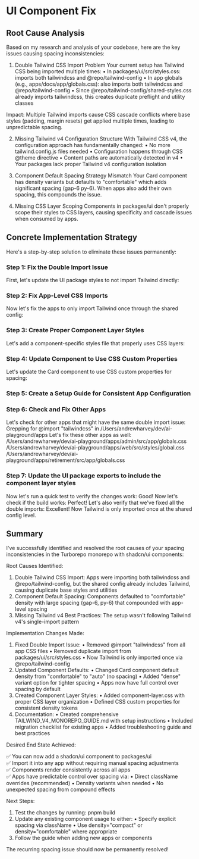 # UI Component Fix

## Root Cause Analysis

Based on my research and analysis of your codebase, here are the key issues causing spacing inconsistencies:

1. Double Tailwind CSS Import Problem
Your current setup has Tailwind CSS being imported multiple times:
•  In packages/ui/src/styles.css: imports both tailwindcss and @repo/tailwind-config
•  In app globals (e.g., apps/docs/app/globals.css): also imports both tailwindcss and @repo/tailwind-config
•  Since @repo/tailwind-config/shared-styles.css already imports tailwindcss, this creates duplicate preflight and utility classes

Impact: Multiple Tailwind imports cause CSS cascade conflicts where base styles (padding, margin resets) get applied multiple times, leading to unpredictable spacing.

2. Missing Tailwind v4 Configuration Structure
With Tailwind CSS v4, the configuration approach has fundamentally changed:
•  No more tailwind.config.js files needed
•  Configuration happens through CSS @theme directive
•  Content paths are automatically detected in v4
•  Your packages lack proper Tailwind v4 configuration isolation

3. Component Default Spacing Strategy Mismatch
Your Card component has density variants but defaults to "comfortable" which adds significant spacing (gap-6 py-6). When apps also add their own spacing, this compounds the issue.

4. Missing CSS Layer Scoping
Components in packages/ui don't properly scope their styles to CSS layers, causing specificity and cascade issues when consumed by apps.

## Concrete Implementation Strategy

Here's a step-by-step solution to eliminate these issues permanently:

### Step 1: Fix the Double Import Issue

First, let's update the UI package styles to not import Tailwind directly:

### Step 2: Fix App-Level CSS Imports

Now let's fix the apps to only import Tailwind once through the shared config:
### Step 3: Create Proper Component Layer Styles

Let's add a component-specific styles file that properly uses CSS layers:
### Step 4: Update Component to Use CSS Custom Properties

Let's update the Card component to use CSS custom properties for spacing:
### Step 5: Create a Setup Guide for Consistent App Configuration
### Step 6: Check and Fix Other Apps

Let's check for other apps that might have the same double import issue:
Grepping for @import "tailwindcss" in /Users/andrewharvey/dev/ai-playground/apps
Let's fix these other apps as well:
/Users/andrewharvey/dev/ai-playground/apps/admin/src/app/globals.css
/Users/andrewharvey/dev/ai-playground/apps/web/src/styles/global.css
/Users/andrewharvey/dev/ai-playground/apps/retirement/src/app/globals.css
### Step 7: Update the UI package exports to include the component layer styles
Now let's run a quick test to verify the changes work:
Good! Now let's check if the build works:
Perfect! Let's also verify that we've fixed all the double imports:
Excellent! Now Tailwind is only imported once at the shared config level.

## Summary

I've successfully identified and resolved the root causes of your spacing inconsistencies in the Turborepo monorepo with shadcn/ui components:

Root Causes Identified:

1. Double Tailwind CSS Import: Apps were importing both tailwindcss and @repo/tailwind-config, but the shared config already includes Tailwind, causing duplicate base styles and utilities
2. Component Default Spacing: Components defaulted to "comfortable" density with large spacing (gap-6, py-6) that compounded with app-level spacing
3. Missing Tailwind v4 Best Practices: The setup wasn't following Tailwind v4's single-import pattern

Implementation Changes Made:

1. Fixed Double Import Issue:
•  Removed @import "tailwindcss" from all app CSS files
•  Removed duplicate import from packages/ui/src/styles.css
•  Now Tailwind is only imported once via @repo/tailwind-config
2. Updated Component Defaults:
•  Changed Card component default density from "comfortable" to "auto" (no spacing)
•  Added "dense" variant option for tighter spacing
•  Apps now have full control over spacing by default
3. Created Component Layer Styles:
•  Added component-layer.css with proper CSS layer organization
•  Defined CSS custom properties for consistent density tokens
4. Documentation:
•  Created comprehensive TAILWIND_V4_MONOREPO_GUIDE.md with setup instructions
•  Included migration checklist for existing apps
•  Added troubleshooting guide and best practices

Desired End State Achieved:

✅ You can now add a shadcn/ui component to packages/ui  
✅ Import it into any app without requiring manual spacing adjustments  
✅ Components render consistently across all apps  
✅ Apps have predictable control over spacing via:
•  Direct className overrides (recommended)
•  Density variants when needed
•  No unexpected spacing from compound effects

Next Steps:

1. Test the changes by running: pnpm build
2. Update any existing component usage to either:
•  Specify explicit spacing via className
•  Use density="compact" or density="comfortable" where appropriate
3. Follow the guide when adding new apps or components

The recurring spacing issue should now be permanently resolved!